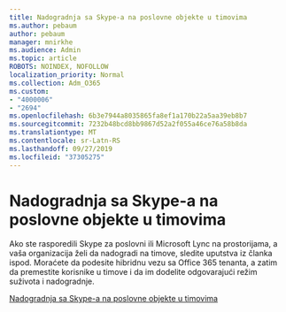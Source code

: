 ```yaml
---
title: Nadogradnja sa Skype-a na poslovne objekte u timovima
ms.author: pebaum
author: pebaum
manager: mnirkhe
ms.audience: Admin
ms.topic: article
ROBOTS: NOINDEX, NOFOLLOW
localization_priority: Normal
ms.collection: Adm_O365
ms.custom:
- "4000006"
- "2694"
ms.openlocfilehash: 6b3e7944a8035865fa8ef1a170b22a5aa39eb8b7
ms.sourcegitcommit: 7232b48bcd8bb9867d52a2f055a46ce76a58b8da
ms.translationtype: MT
ms.contentlocale: sr-Latn-RS
ms.lasthandoff: 09/27/2019
ms.locfileid: "37305275"
---
```

# <a name="upgrade-from-skype-for-business-on-premises-to-teams"></a>Nadogradnja sa Skype-a na poslovne objekte u timovima

Ako ste rasporedili Skype za poslovni ili Microsoft Lync na prostorijama, a vaša organizacija želi da nadogradi na timove, sledite uputstva iz članka ispod. Moraćete da podesite hibridnu vezu sa Office 365 tenanta, a zatim da premestite korisnike u timove i da im dodelite odgovarajući režim suživota i nadogradnje. 

[Nadogradnja sa Skype-a na poslovne objekte u timovima](https://docs.microsoft.com/MicrosoftTeams/upgrade-to-teams-execute-skypeforbusinesshybridonprem)

